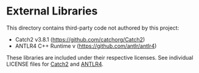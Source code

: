 # External Libraries

This directory contains third-party code not authored by this project:

- Catch2 v3.8.1 (https://github.com/catchorg/Catch2)
- ANTLR4 C++ Runtime v (https://github.com/antlr/antlr4)

These libraries are included under their respective licenses.
See individual LICENSE files for [Catch2]() and [ANTLR4]().
